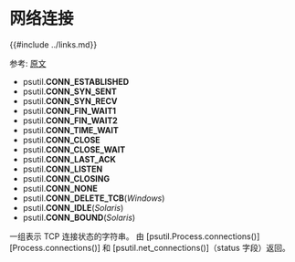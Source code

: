 # 网络连接

{{#include ../links.md}}

参考: [原文](https://psutil.readthedocs.io/en/latest/#connections-constants)

- psutil.**CONN_ESTABLISHED**
- psutil.**CONN_SYN_SENT**
- psutil.**CONN_SYN_RECV**
- psutil.**CONN_FIN_WAIT1**
- psutil.**CONN_FIN_WAIT2**
- psutil.**CONN_TIME_WAIT**
- psutil.**CONN_CLOSE**
- psutil.**CONN_CLOSE_WAIT**
- psutil.**CONN_LAST_ACK**
- psutil.**CONN_LISTEN**
- psutil.**CONN_CLOSING**
- psutil.**CONN_NONE**  <a name="psutil.CONN_NONE"></a>
- psutil.**CONN_DELETE_TCB**(_Windows_)
- psutil.**CONN_IDLE**(_Solaris_)
- psutil.**CONN_BOUND**(_Solaris_)

一组表示 TCP 连接状态的字符串。 由 [psutil.Process.connections()][Process.connections()] 和 [psutil.net_connections()]（status 字段）返回。
